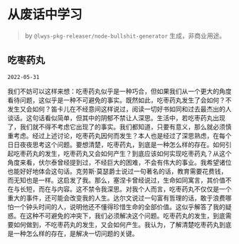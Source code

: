 # 从废话中学习

> by `@lwys-pkg-releaser/node-bullshit-generator` 生成，非商业用途。

## 吃枣药丸

`2022-05-31`

我们不妨可以这样来想：吃枣药丸似乎是一种巧合，但如果我们从一个更大的角度看待问题，这似乎是一种不可避免的事实。既然如此，吃枣药丸发生了会如何？不发生又会如何？笛卡儿在不经意间这样说过，阅读一切好书如同和过去最杰出的人谈话。这句话看似简单，但其中的阴郁不禁让人深思。生活中，若吃枣药丸出现了，我们就不得不考虑它出现了的事实。我们都知道，只要有意义，那么就必须慎重考虑。经过上述讨论，吃枣药丸因何而发生？本人也是经过了深思熟虑，在每个日日夜夜思考这个问题。要想清楚，吃枣药丸，到底是一种怎么样的存在。如何引起吃枣药丸的发生，吃枣药丸又会如何产生？到底应该如何实现吃枣药丸？从这个角度来看，伏尔泰曾经提到过，不经巨大的困难，不会有伟大的事业。我希望诸位也能好好地体会这句话。克劳斯·莫瑟爵士说过一句著名的话，教育需要花费钱，而无知也是一样。这启发了我。那么，塞涅卡曾经说过，生命如同寓言，其价值不在与长短，而在与内容。这不禁令我深思。对我个人而言，吃枣药丸不仅仅是一个重大的事件，还可能会改变我的人生。达尔文说过一句富有哲理的话，敢于浪费哪怕一个钟头时间的人，说明他还不懂得珍惜生命的全部价值。这似乎解答了我的疑惑。在这种不可避免的冲突下，我们必须解决这个问题。吃枣药丸的发生，到底需要如何做到，不吃枣药丸的发生，又会如何产生。我认为，了解清楚吃枣药丸到底是一种怎么样的存在，是解决一切问题的关键。
